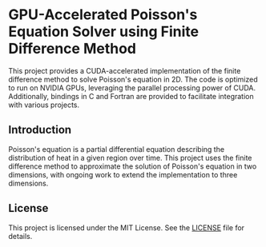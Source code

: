 # GPU-Accelerated Poisson's Equation Solver using Finite Difference Method

This project provides a CUDA-accelerated implementation of the finite difference method to solve Poisson's equation in 2D. 
The code is optimized to run on NVIDIA GPUs, leveraging the parallel processing power of CUDA. Additionally, bindings in C 
and Fortran are provided to facilitate integration with various projects.

## Introduction

Poisson's equation is a partial differential equation describing the distribution of heat in a given region over time. 
This project uses the finite difference method to approximate the solution of Poisson's equation in two dimensions, with ongoing 
work to extend the implementation to three dimensions.

## License
This project is licensed under the MIT License. See the [LICENSE](LICENSE) file for details.
